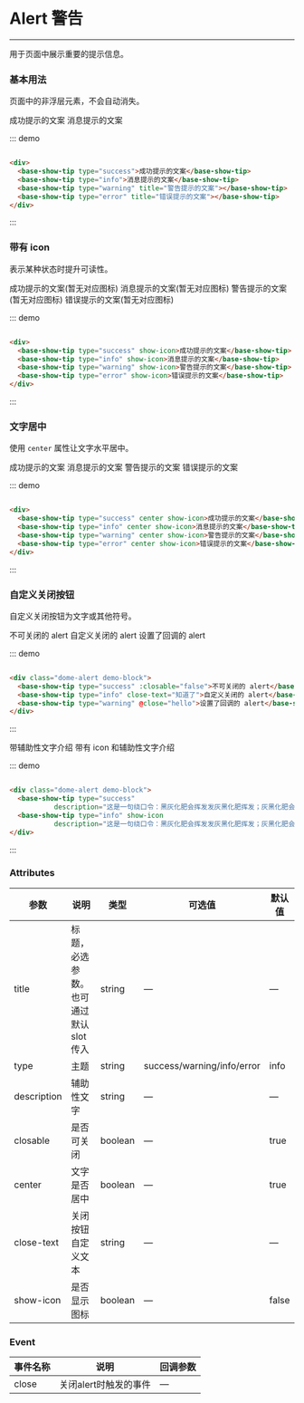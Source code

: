 <style>
.dome-alert .w-alert:not(:first-child){
  margin-top: 10px;
}
</style>
<script>
 export default {
    methods: {
      hello() {
        alert('Hello World!');
      }
    }
  }
</script>
# Alert 警告
----
用于页面中展示重要的提示信息。

### 基本用法
页面中的非浮层元素，不会自动消失。
<div class="dome-alert demo-block">
  <base-show-tip type="success">成功提示的文案</base-show-tip>
  <base-show-tip type="info">消息提示的文案</base-show-tip>
  <base-show-tip type="warning" title="警告提示的文案"></base-show-tip>
  <base-show-tip type="error" title="错误提示的文案"></base-show-tip>
</div>

::: demo
```html

<div>
  <base-show-tip type="success">成功提示的文案</base-show-tip>
  <base-show-tip type="info">消息提示的文案</base-show-tip>
  <base-show-tip type="warning" title="警告提示的文案"></base-show-tip>
  <base-show-tip type="error" title="错误提示的文案"></base-show-tip>
</div>

```
:::

### 带有 icon
表示某种状态时提升可读性。
<div class="dome-alert demo-block">
  <base-show-tip type="success" show-icon>成功提示的文案(暂无对应图标)</base-show-tip>
  <base-show-tip type="info" show-icon>消息提示的文案(暂无对应图标)</base-show-tip>
  <base-show-tip type="warning" show-icon>警告提示的文案(暂无对应图标)</base-show-tip>
  <base-show-tip type="error" show-icon>错误提示的文案(暂无对应图标)</base-show-tip>
</div>

::: demo
```html

<div>
  <base-show-tip type="success" show-icon>成功提示的文案</base-show-tip>
  <base-show-tip type="info" show-icon>消息提示的文案</base-show-tip>
  <base-show-tip type="warning" show-icon>警告提示的文案</base-show-tip>
  <base-show-tip type="error" show-icon>错误提示的文案</base-show-tip>
</div>

```
:::

### 文字居中
使用 ```center``` 属性让文字水平居中。
<div class="dome-alert demo-block">
  <base-show-tip type="success" center show-icon>成功提示的文案</base-show-tip>
  <base-show-tip type="info" center show-icon>消息提示的文案</base-show-tip>
  <base-show-tip type="warning" center show-icon>警告提示的文案</base-show-tip>
  <base-show-tip type="error" center show-icon>错误提示的文案</base-show-tip>
</div>

::: demo
```html

<div>
  <base-show-tip type="success" center show-icon>成功提示的文案</base-show-tip>
  <base-show-tip type="info" center show-icon>消息提示的文案</base-show-tip>
  <base-show-tip type="warning" center show-icon>警告提示的文案</base-show-tip>
  <base-show-tip type="error" center show-icon>错误提示的文案</base-show-tip>
</div>

```
:::

### 自定义关闭按钮
自定义关闭按钮为文字或其他符号。
<div class="dome-alert demo-block">
  <base-show-tip type="success" :closable="false">不可关闭的 alert</base-show-tip>
  <base-show-tip type="info" close-text="知道了">自定义关闭的 alert</base-show-tip>
  <base-show-tip type="warning" @close="hello">设置了回调的 alert</base-show-tip>
</div>

::: demo
```html

<div class="dome-alert demo-block">
  <base-show-tip type="success" :closable="false">不可关闭的 alert</base-show-tip>
  <base-show-tip type="info" close-text="知道了">自定义关闭的 alert</base-show-tip>
  <base-show-tip type="warning" @close="hello">设置了回调的 alert</base-show-tip>
</div>

```
:::

<div class="dome-alert demo-block">
  <base-show-tip type="success" 
           description="这是一句绕口令：黑灰化肥会挥发发灰黑化肥挥发；灰黑化肥会挥发发黑灰化肥发挥。 黑灰化肥会挥发发灰黑化肥黑灰……">带辅助性文字介绍</base-show-tip>
  <base-show-tip type="info" show-icon
           description="这是一句绕口令：黑灰化肥会挥发发灰黑化肥挥发；灰黑化肥会挥发发黑灰化肥发挥。 黑灰化肥会挥发发灰黑化肥黑灰……">带有 icon 和辅助性文字介绍</base-show-tip>
</div>

::: demo
```html

<div class="dome-alert demo-block">
  <base-show-tip type="success" 
           description="这是一句绕口令：黑灰化肥会挥发发灰黑化肥挥发；灰黑化肥会挥发发黑灰化肥发挥。 黑灰化肥会挥发发灰黑化肥黑灰……">带辅助性文字介绍</base-show-tip>
  <base-show-tip type="info" show-icon
           description="这是一句绕口令：黑灰化肥会挥发发灰黑化肥挥发；灰黑化肥会挥发发黑灰化肥发挥。 黑灰化肥会挥发发灰黑化肥黑灰……">带有 icon 和辅助性文字介绍</base-show-tip>
</div>

```
:::

### Attributes
| 参数      | 说明                                 | 类型      | 可选值       | 默认值   |
|---------- |------------------------------------ |---------- |------------- |-------- |
|title      |	标题，必选参数。也可通过默认 slot 传入 |	string   |	—           |	—       |
|type	      | 主题                                |	string    |	success/warning/info/error|	info |
|description |	辅助性文字                         |	string    |	—             |	—      |
|closable   |	是否可关闭                           |	boolean   |	—	            | true   |
|center     |	文字是否居中                         |	boolean  |	—            |	true  |
|close-text	| 关闭按钮自定义文本                    |	string   |	—            |	—     |
|show-icon  |	是否显示图标                         |	boolean  	| —             |	false  |

### Event
| 事件名称      | 说明       | 回调参数   |
|------------- |----------- |---------  |
|close         |关闭alert时触发的事件| —  |
